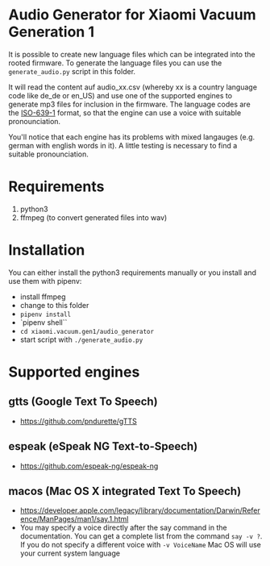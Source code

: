 # Audio Generator for Xiaomi Vacuum Generation 1
It is possible to create new language files which can be integrated into the rooted firmware. To generate the language files you can use the `generate_audio.py` script in this folder.

It will read the content auf audio_xx.csv (whereby xx is a country language code like de_de or en_US) and use one of the supported engines to generate mp3 files for inclusion in the firmware. The language codes are the [ISO-639-1](https://en.wikipedia.org/wiki/ISO_639-1) format, so that the engine can use a voice with suitable pronounciation.

You'll notice that each engine has its problems with mixed langauges (e.g. german with english words in it). A little testing is necessary to find a suitable pronounciation.

# Requirements
1. python3
1. ffmpeg (to convert generated files into wav)

# Installation
You can either install the python3 requirements manually or you install and use them with pipenv:

* install ffmpeg
* change to this folder
* `pipenv install`
* `pipenv shell``
* `cd xiaomi.vacuum.gen1/audio_generator`
* start script with `./generate_audio.py`

# Supported engines
## gtts (Google Text To Speech)
* https://github.com/pndurette/gTTS
## espeak (eSpeak NG Text-to-Speech)
* https://github.com/espeak-ng/espeak-ng
## macos (Mac OS X integrated Text To Speech)
* https://developer.apple.com/legacy/library/documentation/Darwin/Reference/ManPages/man1/say.1.html
* You may specify a voice directly after the say command in the documentation. You can get a complete list from the command `say -v ?`. If you do not specify a different voice with `-v VoiceName` Mac OS will use your current system language